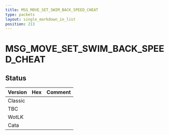 ```yaml
---
title: MSG_MOVE_SET_SWIM_BACK_SPEED_CHEAT
type: packets
layout: single_markdown_in_list
position: 213
---
```


# MSG_MOVE_SET_SWIM_BACK_SPEED_CHEAT

## Status

Version | Hex | Comment
---------- | ---------- | ---------- 
Classic |  |  
TBC |  |  
WotLK |  |  
Cata |  |  
